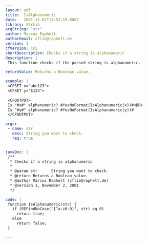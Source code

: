 ```yaml
---
layout: udf
title:  IsAlphanumeric
date:   2001-11-02T17:52:19.000Z
library: StrLib
argString: "str"
author: Marcus Raphelt
authorEmail: cflib@raphelt.de
version: 1
cfVersion: CF5
shortDescription: Checks if a string is alphanumeric
description: |
 This function checks if the passed string is alphanumeric.

returnValue: Returns a Boolean value.

example: |
 <CFSET x="abc123">
 <CFSET y="$123">
 
 <CFOUTPUT>
 Is "#x#" alphanumeric? #YesNoFormat(IsAlphanumeric(x))#<BR>
 Is "#y#" alphanumeric? #YesNoFormat(IsAlphanumeric(y))#
 </CFOUTPUT>

args:
 - name: str
   desc: String you want to check.
   req: true


javaDoc: |
 /**
  * Checks if a string is alphanumeric
  * 
  * @param str      String you want to check. 
  * @return Returns a Boolean value. 
  * @author Marcus Raphelt (cflib@raphelt.de) 
  * @version 1, November 2, 2001 
  */

code: |
 function IsAlphanumeric(str) {
   if (REFindNoCase("[^a-z0-9]", str) eq 0)
     return true;
   else
     return false;
 }

---
```


